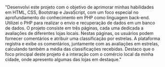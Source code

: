 "Desenvolvi este projeto com o objetivo de aprimorar minhas habilidades em HTML, CSS, Bootstrap e JavaScript, com um foco especial no aprofundamento do conhecimento em PHP como linguagem back-end. Utilizei o PHP para realizar o envio e recuperação de dados em um banco de dados. O projeto consiste em três páginas, cada uma dedicada a avaliações de diferentes lojas locais. Nestas páginas, os usuários podem fornecer comentários e atribuir uma classificação por estrelas. A plataforma registra e exibe os comentários, juntamente com as avaliações em estrelas, calculando também a média das classificações recebidas. Destaco que o foco principal deste projeto é a interação com o comércio local da minha cidade, onde apresento algumas das lojas em destaque."
